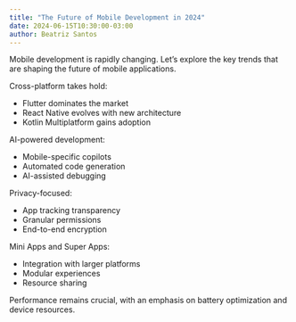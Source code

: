 ```yaml
---
title: "The Future of Mobile Development in 2024"
date: 2024-06-15T10:30:00-03:00
author: Beatriz Santos
---
```


Mobile development is rapidly changing. Let’s explore the key trends that are shaping the future of mobile applications.

Cross-platform takes hold:

- Flutter dominates the market
- ​​React Native evolves with new architecture
- Kotlin Multiplatform gains adoption

AI-powered development:

- Mobile-specific copilots
- Automated code generation
- AI-assisted debugging

Privacy-focused:

- App tracking transparency
- Granular permissions
- End-to-end encryption

Mini Apps and Super Apps:

- Integration with larger platforms
- Modular experiences
- Resource sharing

Performance remains crucial, with an emphasis on battery optimization and device resources.
